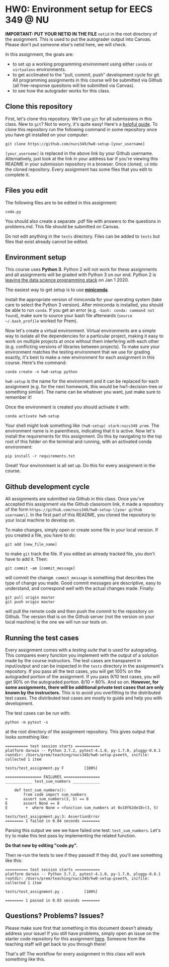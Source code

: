 # HW0: Environment setup for EECS 349 @ NU

**IMPORTANT: PUT YOUR NETID IN THE FILE** `netid` in the root directory of the assignment. 
This is used to put the autograder output into Canvas. Please don't put someone else's netid 
here, we will check.

In this assignment, the goals are:
- to set up a working programming environment using either `conda` or `virtualenv` environments.
- to get acclimated to the "pull, commit, push" development cycle for git. All programming assignments in this course will be submitted via Github (all free-response quesitons will be submitted via Canvas).
- to see how the autograder works for this class.

## Clone this repository

First, let's clone this repository. We'll use `git` for all submissions in this class. New to `git`? Not to worry, it's quite easy! Here's a [helpful guide](https://guides.github.com/activities/hello-world/). To clone this repository run the following command in some repository once you have git installed on your computer:

``git clone https://github.com/nucs349/hw0-setup-[your_username]``

`[your_username]` is replaced in the above link by your Github username. Alternatively, just look at the link in your address bar if you're viewing this README in your submission repository in a browser. Once cloned, `cd` into the cloned repository. Every assignment has some files that you edit to complete it. 

## Files you edit

The following files are to be edited in this assignment:

```
code.py

```
You should also create a separate .pdf file with answers to the questions in problems.md. This file should be submitted on Canvas.

Do not edit anything in the `tests` directory. Files can be added to `tests` but files that exist already cannot be edited. 

## Environment setup

This course uses **Python 3**. Python 2 will not work for these assignments and all assignments will be graded with Python 3 on our end. Python 2 is [leaving the data science programming stack](https://pythonclock.org/) on Jan 1 2020.

The easiest way to get setup is to use [**miniconda**](https://conda.io/miniconda.html). 

Install the appropriate version of miniconda for your operating system (take care to select the Python 3 version). After miniconda is installed, you should be able to run `conda`. If you get an error (e.g. `-bash: conda: command not found`), make sure to source your bash file afterwards (`source ~/.bash_profile` worked for Prem). 

Now let's create a virtual environment. Virtual environments are a simple way to isolate all the dependencies for a particular project, making it easy to work on multiple projects at once without them interfering with each other (e.g. conflicting versions of libraries between projects). To make sure your environment matches the testing environment that we use for grading exactly, it's best to make a new environment for each assignment in this course. Here's the command:

``conda create -n hw0-setup python``

`hw0-setup` is the name for the environment and it can be replaced for each assignment (e.g. for the next homework, this would be hw1-decision-tree or something similar). The name can be whatever you want, just make sure to remember it!

Once the environment is created you should activate it with:

``conda activate hw0-setup``

Your shell might look something like `(hw0-setup) stark:nucs349 prem`. The environment name is in parenthesis, indicating that it is active. Now let's install the requirements for this assignment. Do this by navigating to the top root of this folder on the terminal and running, with an activated conda environment:

``pip install -r requirements.txt``

Great! Your environment is all set up. Do this for every assignment in the course.

## Github development cycle

All assignments are submitted via Github in this class. Once you've accepted this assignment via the Github classroom link, it made a repository of the form `https://github.com/nucs349/hw0-setup-\[your github username\]`. In the first part of this README, you cloned the repository to your local machine to develop on.

To make changes, simply open or create some file in your local version. If you created a file, you have to do:

``git add [new_file_name]`` 

to make `git` track the file. If you edited an already tracked file, you don't have to add it. Then:

``git commit -am [commit_message]``

will commit the change. `commit_message` is something that describes the type of change you made. Good commit messages are descriptive, easy to understand, and correspond well with the actual changes made. Finally:

```
git pull origin master
git push origin master
```

will pull the remote code and then push the commit to the repository on Github. The version that is on the Github server (not the version on your local machine) is the one we will run our tests on.

## Running the test cases

Every assignment comes with a *testing suite* that is used for autograding. This compares every function you implement with the output of a solution made by the course instructors. The test cases are transparent in input/output and can be inspected in the `tests` directory in the assignment's repository. If you pass all the test cases, you will get 100% on the autograded portion of the assignment. If you pass 9/10 test cases, you will get 90% on the autograded portion. 8/10 = 80%. And so on. **However, for some assignments, there will be additional private test cases that are only known by the instructors.**  This is to avoid you overfitting to the distributed test cases. The distributed test cases are mostly to guide and help you with development.

The test cases can be run with:

``python -m pytest -s``

at the root directory of the assignment repository. This gives output that looks something like:

```
========== test session starts ===========
platform darwin -- Python 3.7.2, pytest-4.1.0, py-1.7.0, pluggy-0.8.1
rootdir: /Users/prem/teaching/nucs349/hw0-setup-pseeth, inifile:
collected 1 item

tests/test_assignment.py F         [100%]

================ FAILURES ================
____________ test_sum_numbers ____________

    def test_sum_numbers():
        from code import sum_numbers
>       assert sum_numbers(3, 5) == 8
E       assert None == 8
E        +  where None = <function sum_numbers at 0x10f62de18>(3, 5)

tests/test_assignment.py:3: AssertionError
======== 1 failed in 0.04 seconds ========
```

Parsing this output we see we have failed one test: `test_sum_numbers`. Let's try to make this test pass by implementing the related function. 

**Do that now by editing "code.py".**

Then re-run the tests to see if they passed! If they did, you'll see something like this: 

```
========== test session starts ===========
platform darwin -- Python 3.7.2, pytest-4.1.0, py-1.7.0, pluggy-0.8.1
rootdir: /Users/prem/teaching/nucs349/hw0-setup-pseeth, inifile:
collected 1 item

tests/test_assignment.py .         [100%]

======== 1 passed in 0.03 seconds ========
```

<!-- Next, let's get acquainted with the Travis-CI output which automatically runs the tests for you! For rapid development, it's better to run the tests on your own machine. -->

<!-- ## Getting automatic feedback on push

For peace of mind, it's good to know that your code also works on a different machine. Travis-CI will initialize a fresh machine, install all of the requirements needed for the assignment, and run the tests. It then gives a check or a cross depending on if the tests all passed or if some or all failed, respectively.

To view the output of travis, follow these steps:
1. Navigate to `https://github.com/NUCS349/hw0-setup-[your_username]/commits/master`
2. Here you'll see all of your commits. Next to each commit you will see an icon of either a green checkmark or a red X. Click the icon of the commit you wish to inspect.
3. A pop-up appears. Click through to 'Details'.
4. On this page you'll see the information given by Github regarding this commit and its corresponding run on Travis-CI. To inspect it further (and actually read the output of the test cases), click the link labeled `View more details on Travis CI` at the bottom of the page.
5. Scroll down and you'll see the output of the build process and of `python -m pytest`. If your local environment is set up properly, the output of `python -m pytest` on your machine will match perfectly with the run on Travis-CI.

## On writing using LaTeX
To write out math, it is helpful to use LaTeX code ([tutorial here](https://www.latex-tutorial.com/tutorials/amsmath/)). Every student repository has [Texify](https://github.com/apps/texify) installed in this class. Texify looks at any files in the repository of the form `*.tex.md`. These files have Tex run on them and the math expressions in those files are rendered. This happens automaticaly when you push to Github. For example, this document has some LaTeX code written out (check the corresponding `README.tex.md` in the top-level folder.) The tex corresponding to the following:

$$f_X \left({x}\right) = \dfrac 1 {\sigma \sqrt{2 \pi} } \, \exp \left({-\dfrac { \left({x - \mu}\right)^2} {2 \sigma^2} }\right)$$

can be seen, enclosed in double dollar signs. 
 -->

## Questions? Problems? Issues?

Please make sure first that something in this document doesn't already address your issue! If you still have problems, simply open an issue on the starter code repository for this assignment [here](https://github.com/NUCS349/hw0-setup/issues). Someone from the teaching staff will get back to you through there!

That's all! The workflow for every assignment in this class will work something like this.
